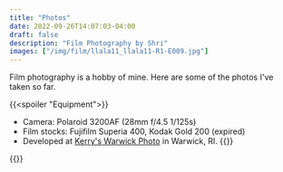 ```yaml
---
title: "Photos"
date: 2022-09-26T14:07:03-04:00
draft: false
description: "Film Photography by Shri"
images: ["/img/film/llala11_llala11-R1-E009.jpg"]
---
```

Film photography is a hobby of mine. Here are some of the photos I've taken so far.

{{<spoiler "Equipment">}}
- Camera: Polaroid 3200AF (28mm f/4.5 1/125s)
- Film stocks: Fujifilm Superia 400, Kodak Gold 200 (expired)
- Developed at [Kerry's Warwick Photo](http://www.kerryswarwickphoto.com/) in Warwick, RI.
{{</spoiler>}}

{{<album film>}}